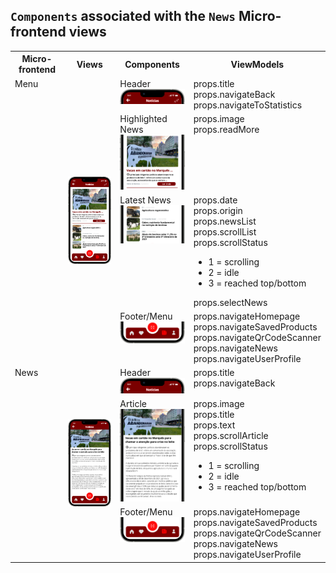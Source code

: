 ## `Components` associated with the `News` Micro-frontend views

<table>
  <tr>
    <th>Micro-frontend</th>
    <th>Views</th>
    <th>Components</th>
    <th>ViewModels</th>
  </tr>
  <tr>
    <td rowspan="4" style="vertical-align: top;">Menu</td>
    <td rowspan="4">
      <img src="https://github.com/DuarteVDG/aw-project/blob/main/front-end/views/View4.png?raw=true" style="width: 150px; height: auto;" />
    </td>
    <td style="vertical-align: top;">Header<br>
    <img src="https://github.com/DuarteVDG/aw-project/blob/main/front-end/components/images/News1.png?raw=true" style="width: 150px; height: auto;" />
    </td>
    <td style="vertical-align: top;">props.title<br>props.navigateBack<br>props.navigateToStatistics</td>
  </tr>
  <tr>
    <td style="vertical-align: top;">Highlighted News<br>
    <img src="https://github.com/DuarteVDG/aw-project/blob/main/front-end/components/images/News2.png?raw=true" style="width: 150px; height: auto;" />
    </td>
    <td style="vertical-align: top;">props.image<br>props.readMore</td>
  </tr>
  <tr>
    <td style="vertical-align: top;">Latest News<br>
    <img src="https://github.com/DuarteVDG/aw-project/blob/main/front-end/components/images/News3.png?raw=true" style="width: 150px; height: auto;" />
    </td>
    <td style="vertical-align: top;">props.date<br>props.origin<br>props.newsList<br>props.scrollList<br>props.scrollStatus
      <ul>
    <li>1 = scrolling</li>
    <li>2 = idle</li>
    <li>3 = reached top/bottom</li>
  </ul>
      props.selectNews</td>
  </tr>
  <tr>
    <td style="vertical-align: top;">Footer/Menu<br>
    <img src="https://github.com/DuarteVDG/aw-project/blob/main/front-end/components/images/News4.png?raw=true" style="width: 150px; height: auto;" />
    </td>
    <td style="vertical-align: top;">props.navigateHomepage<br>props.navigateSavedProducts<br>props.navigateQrCodeScanner<br>props.navigateNews<br>props.navigateUserProfile</td>
  </tr>
  
  <tr>
    <td rowspan="3" style="vertical-align: top;">News</td>
    <td rowspan="3">
      <img src="https://github.com/DuarteVDG/aw-project/blob/main/front-end/views/View6.png?raw=true" style="width: 150px; height: auto;" />
    </td>
    <td style="vertical-align: top;">Header<br>
    <img src="https://github.com/DuarteVDG/aw-project/blob/main/front-end/components/images/News5.png?raw=true" style="width: 150px; height: auto;" />
    </td>
    <td style="vertical-align: top;">props.title<br>props.navigateBack</td>
  </tr>
  <tr>
    <td style="vertical-align: top;">Article<br>
    <img src="https://github.com/DuarteVDG/aw-project/blob/main/front-end/components/images/News6.png?raw=true" style="width: 150px; height: auto;" />
    </td>
    <td style="vertical-align: top;">props.image<br>props.title<br>props.text<br>props.scrollArticle<br>props.scrollStatus
      <ul>
    <li>1 = scrolling</li>
    <li>2 = idle</li>
    <li>3 = reached top/bottom</li>
  </ul></td>
  </tr>
  <tr>
    <td style="vertical-align: top;">Footer/Menu<br>
   <img src="https://github.com/DuarteVDG/aw-project/blob/main/front-end/components/images/News7.png?raw=true" style="width: 150px; height: auto;" />
    </td>
    <td style="vertical-align: top;">props.navigateHomepage<br>props.navigateSavedProducts<br>props.navigateQrCodeScanner<br>props.navigateNews<br>props.navigateUserProfile</td>
  </tr>
  </tr>
</table>
